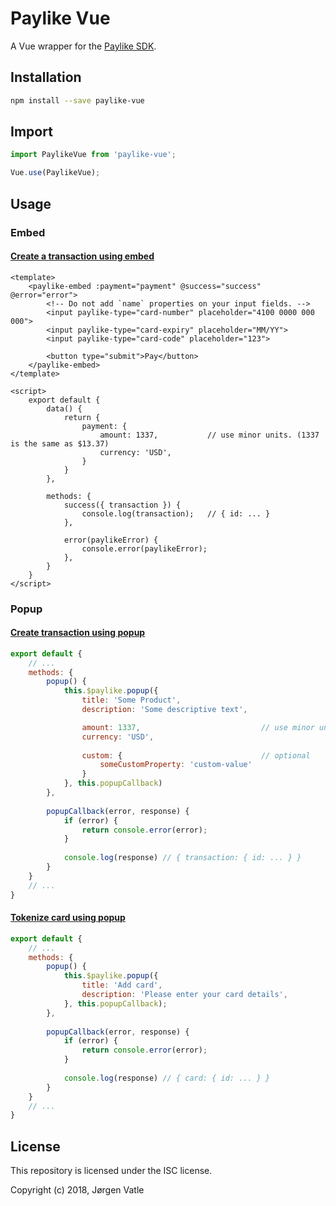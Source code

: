 # Paylike Vue
A Vue wrapper for the [Paylike SDK](https://github.com/paylike/sdk).

## Installation
```bash
npm install --save paylike-vue
```

## Import
```js
import PaylikeVue from 'paylike-vue';

Vue.use(PaylikeVue);
```

## Usage

### Embed
#### [Create a transaction using embed](https://github.com/paylike/sdk#embedded-form-for-transactions)
```vue
<template>
    <paylike-embed :payment="payment" @success="success" @error="error">
        <!-- Do not add `name` properties on your input fields. -->
        <input paylike-type="card-number" placeholder="4100 0000 000 000">
        <input paylike-type="card-expiry" placeholder="MM/YY">
        <input paylike-type="card-code" placeholder="123">
        
        <button type="submit">Pay</button>
    </paylike-embed>
</template>

<script>
    export default {
        data() {
            return {
                payment: {
                    amount: 1337,           // use minor units. (1337 is the same as $13.37)
                    currency: 'USD',
                }
            }
        },
        
        methods: {
            success({ transaction }) {
                console.log(transaction);   // { id: ... }
            },
            
            error(paylikeError) {
                console.error(paylikeError);
            },
        }
    }
</script>
```

### Popup

#### [Create transaction using popup](https://github.com/paylike/sdk#popup-for-a-transaction)
```js
export default {
    // ...
    methods: {
        popup() {
            this.$paylike.popup({
                title: 'Some Product',
                description: 'Some descriptive text',

                amount: 1337,                           // use minor units. (1337 is the same as $13.37)
                currency: 'USD',
                
                custom: {                               // optional
                    someCustomProperty: 'custom-value'
                }
            }, this.popupCallback)
        },
        
        popupCallback(error, response) {
            if (error) {
                return console.error(error);
            }
            
            console.log(response) // { transaction: { id: ... } }
        }
    }
    // ...
}
```

#### [Tokenize card using popup](https://github.com/paylike/sdk#popup-to-save-tokenize-a-card-for-later-use)
```js
export default {
    // ...
    methods: {
        popup() {
            this.$paylike.popup({
                title: 'Add card',
                description: 'Please enter your card details',
            }, this.popupCallback);
        },
        
        popupCallback(error, response) {
            if (error) {
                return console.error(error);
            }
            
            console.log(response) // { card: { id: ... } }
        }
    }
    // ...
}
```

## License
This repository is licensed under the ISC license.

Copyright (c) 2018, Jørgen Vatle